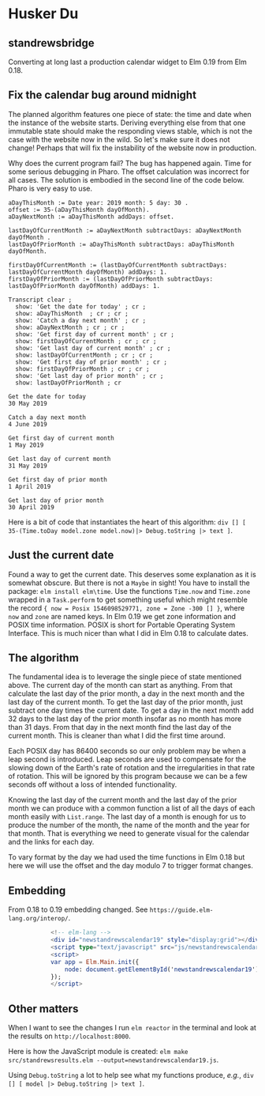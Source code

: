 # Husker Du

## standrewsbridge

Converting at long last a production calendar widget to Elm 0.19 from Elm 0.18.

## Fix the calendar bug around midnight

The planned algorithm features one piece of state: the time and date when the instance of the website starts. Deriving everything else from that one immutable state should make the responding views stable, which is not the case with the website now in the wild. So let's make sure it does not change! Perhaps that will fix the instability of the website now in production.

Why does the current program fail? The bug has happened again. Time for some serious debugging in Pharo. The offset calculation was incorrect for all cases. The solution is embodied in the second line of the code below. Pharo is very easy to use.

```smalltalk
aDayThisMonth := Date year: 2019 month: 5 day: 30 .
offset := 35-(aDayThisMonth dayOfMonth).
aDayNextMonth := aDayThisMonth addDays: offset.

lastDayOfCurrentMonth := aDayNextMonth subtractDays: aDayNextMonth dayOfMonth .
lastDayOfPriorMonth := aDayThisMonth subtractDays: aDayThisMonth dayOfMonth.

firstDayOfCurrentMonth := (lastDayOfCurrentMonth subtractDays: lastDayOfCurrentMonth dayOfMonth) addDays: 1.
firstDayOfPriorMonth := (lastDayOfPriorMonth subtractDays: lastDayOfPriorMonth dayOfMonth) addDays: 1.

Transcript clear ;
  show: 'Get the date for today' ; cr ;
  show: aDayThisMonth  ; cr ; cr ;
  show: 'Catch a day next month' ; cr ;
  show: aDayNextMonth ; cr ; cr ;
  show: 'Get first day of current month' ; cr ;
  show: firstDayOfCurrentMonth ; cr ; cr ;
  show: 'Get last day of current month' ; cr ;
  show: lastDayOfCurrentMonth ; cr ; cr ;
  show: 'Get first day of prior month' ; cr ;
  show: firstDayOfPriorMonth ; cr ; cr ;
  show: 'Get last day of prior month' ; cr ;
  show: lastDayOfPriorMonth ; cr

```

```smalltalk
Get the date for today
30 May 2019

Catch a day next month
4 June 2019

Get first day of current month
1 May 2019

Get last day of current month
31 May 2019

Get first day of prior month
1 April 2019

Get last day of prior month
30 April 2019
```

Here is a bit of code that instantiates the heart of this algorithm: `div [] [ 35-(Time.toDay model.zone model.now)|> Debug.toString |> text ]`.

## Just the current date

Found a way to get the current date. This deserves some explanation as it is somewhat obscure. But there is not a `Maybe` in sight! You have to install the package: `elm install elm\time`. Use the functions `Time.now` and `Time.zone` wrapped in a `Task.perform` to get something useful which might resemble the record `{ now = Posix 1546098529771, zone = Zone -300 [] }`, where `now` and `zone` are named keys. In Elm 0.19 we get zone information and POSIX time information. POSIX is short for Portable Operating System Interface. This is much nicer than what I did in Elm 0.18 to calculate dates.

## The algorithm

The fundamental idea is to leverage the single piece of state mentioned above. The current day of the month can start as anything. From that calculate the last day of the prior month, a day in the next month and the last day of the current month. To get the last day of the prior month, just subtract one day times the current date. To get a day in the next month add 32 days to the last day of the prior month insofar as no month has more than 31 days. From that day in the next month find the last day of the current month. This is cleaner than what I did the first time around.

Each POSIX day has 86400 seconds so our only problem may be when a leap second is introduced. Leap seconds are used to compensate for the slowing down of the Earth's rate of rotation and the irregularities in that rate of rotation. This will be ignored by this program because we can be a few seconds off without a loss of intended functionality.

Knowing the last day of the current month and the last day of the prior month we can produce with a common function a list of all the days of each month easily with `List.range`. The last day of a month is enough for us to produce the number of the month, the name of the month and the year for that month. That is everything we need to generate visual for the calendar and the links for each day.

To vary format by the day we had used the time functions in Elm 0.18 but here we will use the offset and the day modulo 7 to trigger format changes.

## Embedding

From 0.18 to 0.19 embedding changed. See `https://guide.elm-lang.org/interop/`.

```elm
            <!-- elm-lang -->
            <div id="newstandrewscalendar19" style="display:grid"></div>
            <script type="text/javascript" src="js/newstandrewscalendar19.js"></script>
            <script>
            var app = Elm.Main.init({
                node: document.getElementById('newstandrewscalendar19')
            });
            </script>
```

## Other matters

When I want to see the changes I run `elm reactor` in the terminal and look at the results on `http://localhost:8000`.

Here is how the JavaScript module is created: `elm make src/standrewsresults.elm --output=newstandrewscalendar19.js`.

Using `Debug.toString` a lot to help see what my functions produce, _e.g._, `div [] [ model |> Debug.toString |> text ]`.
